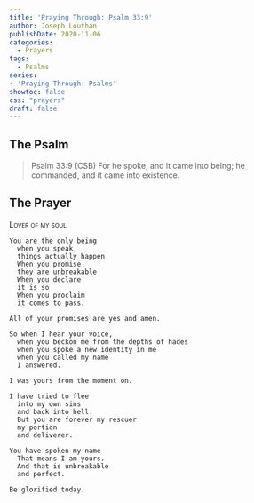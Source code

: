 ```yaml
---
title: 'Praying Through: Psalm 33:9'
author: Joseph Louthan
publishDate: 2020-11-06
categories:
  - Prayers
tags:
  - Psalms
series:
- 'Praying Through: Psalms'
showtoc: false
css: "prayers"
draft: false
---
```

## The Psalm

>Psalm 33:9 (CSB) For he spoke, and it came into being; he commanded, and it came into existence.

## The Prayer

<div style="font-variant: small-caps;">Lover of my soul</div>

```text
You are the only being
  when you speak
  things actually happen
  When you promise
  they are unbreakable
  When you declare
  it is so
  When you proclaim
  it comes to pass.

All of your promises are yes and amen.

So when I hear your voice,
  when you beckon me from the depths of hades
  when you spoke a new identity in me
  when you called my name
  I answered.

I was yours from the moment on.

I have tried to flee
  into my own sins
  and back into hell.
  But you are forever my rescuer
  my portion
  and deliverer.

You have spoken my name
  That means I am yours.
  And that is unbreakable
  and perfect.

Be glorified today.

```
